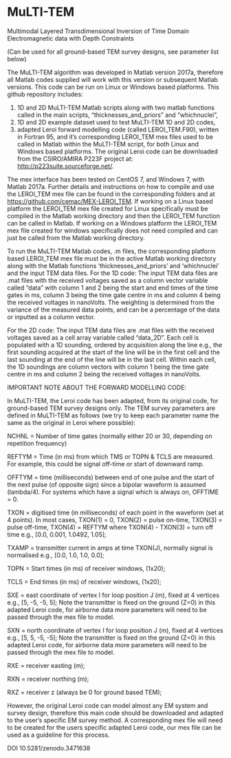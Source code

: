 # MuLTI-TEM

Multimodal Layered Transdimensional Inversion of Time Domain Electromagnetic data with Depth Constraints

(Can be used for all ground-based TEM survey designs, see parameter list below)

The MuLTI-TEM algorithm was developed in Matlab version 2017a, therefore all Matlab codes supplied will work with this version or subsequent Matlab versions. This code can be run on Linux or Windows based platforms. This github repository includes: 

1.	1D and 2D MuLTI-TEM Matlab scripts along with two matlab functions called in the main scripts, “thicknesses_and_priors” and “whichnuclei”,
2.	1D and 2D example dataset used to test MuLTI-TEM 1D and 2D codes,
3.	adapted Leroi forward modelling code (called LEROI_TEM.F90), written in Fortran 95, and it’s corresponding LEROI_TEM mex files used to be called in Matlab within the MuLTI-TEM script, for both Linux and Windows based platforms. The original Leroi code can be downloaded from the CSIRO/AMIRA P223F project at: http://p223suite.sourceforge.net/.

The mex interface has been tested on CentOS 7, and Windows 7, with Matlab 2017a. Further details and instructions on how to compile and use the LEROI_TEM mex file can be found in the corresponding folders and at https://github.com/cemac/MEX-LEROI_TEM. If working on a Linux based platform the LEROI_TEM mex file created for Linux specifically must be compiled in the Matlab working directory and then the LEROI_TEM function can be called in Matlab. If working on a Windows platform the LEROI_TEM mex file created for windows specifically does not need compiled and can just be called from the Matlab working directory. 

To run the MuLTI-TEM Matlab codes, .m files, the corresponding platform based LEROI_TEM mex file must be in the active Matlab working directory along with the Matlab functions ‘thicknesses_and_priors’ and ‘whichnuclei’ and the input TEM data files.
For the 1D code: The input TEM data files are .mat files with the received voltages saved as a column vector variable called “data” with column 1 and 2 being the start and end times of the time gates in ms, column 3 being the time gate centre in ms and column 4 being the received voltages in nanoVolts. The weighting is determined from the variance of the measured data points, and can be a percentage of the data or inputted as a column vector.

For the 2D code: The input TEM data files are .mat files with the received voltages saved as a cell array variable called “data_2D”. Each cell is populated with a 1D sounding, ordered by acquisition along the line e.g., the first sounding acquired at the start of the line will be in the first cell and the last sounding at the end of the line will be in the last cell. Within each cell, the 1D soundings are column vectors with column 1 being the time gate centre in ms and column 2 being the received voltages in nanoVolts.

IMPORTANT NOTE ABOUT THE FORWARD MODELLING CODE: 

In MuLTI-TEM, the Leroi code has been adapted, from its original code, for ground-based TEM survey designs only.  The TEM survey parameters are defined in MuLTI-TEM as follows (we try to keep each parameter name the same as the original in Leroi where possible):

NCHNL = Number of time gates (normally either 20 or 30, depending on repetition frequency)

REFTYM = Time (in ms) from which TMS or TOPN & TCLS are measured. For example, this could be signal off-time or start of downward ramp.

OFFTYM = time (milliseconds) between end of one pulse and the start of the next pulse (of opposite sign) since a bipolar waveform is assumed (lambda/4). For systems which have a signal which is always on, OFFTIME = 0.

TXON   = digitised time (in milliseconds) of each point in the waveform (set at 4 points). In most cases, TXON(1) = 0, TXON(2) = pulse on-time, TXON(3) = pulse off-time, TXON(4) = REFTYM where TXON(4) - TXON(3) = turn off time e.g., [0.0, 0.001, 1.0492, 1.05];

TXAMP  = transmitter current in amps at time TXON(J), normally signal is normalised e.g., [0.0, 1.0, 1.0, 0.0];

TOPN   = Start times (in ms) of receiver windows, (1x20);

TCLS   = End times (in ms) of receiver windows, (1x20);

SXE    = east coordinate of vertex I for loop position J (m), fixed at 4 vertices e.g., [5, -5, -5, 5]; Note the transmitter is fixed on the ground (Z=0) in this adapted Leroi code, for airborne data more parameters will need to be passed through the mex file to model.

SXN    = north coordinate of vertex I for loop position J (m), fixed at 4 vertices e.g., [5, 5, -5, -5]; Note the transmitter is fixed on the ground (Z=0) in this adapted Leroi code, for airborne data more parameters will need to be passed through the mex file to model.

RXE    = receiver easting (m);

RXN    = receiver northing (m);

RXZ    = receiver z (always be 0 for ground based TEM);

However, the original Leroi code can model almost any EM system and survey design, therefore this main code should be downloaded and adapted to the user’s specific EM survey method. A corresponding mex file will need to be created for the users specific adapted Leroi code, our mex file can be used as a guideline for this process. 

DOI 10.5281/zenodo.3471638
